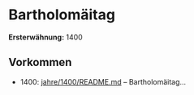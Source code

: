 # Bartholomäitag

**Ersterwähnung:** 1400

## Vorkommen
- 1400: [jahre/1400/README.md](../jahre/1400/README.md) – Bartholomäitag...
